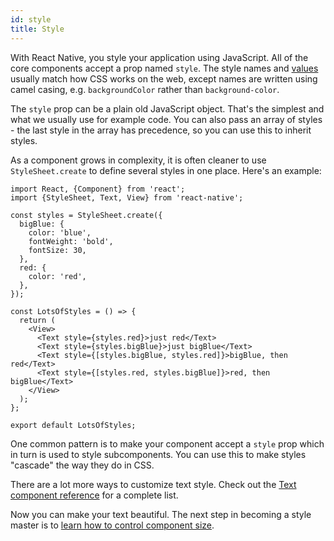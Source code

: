 ```yaml
---
id: style
title: Style
---
```


With React Native, you style your application using JavaScript. All of the core components accept a prop named `style`. The style names and [values](colors.md) usually match how CSS works on the web, except names are written using camel casing, e.g. `backgroundColor` rather than `background-color`.

The `style` prop can be a plain old JavaScript object. That's the simplest and what we usually use for example code. You can also pass an array of styles - the last style in the array has precedence, so you can use this to inherit styles.

As a component grows in complexity, it is often cleaner to use `StyleSheet.create` to define several styles in one place. Here's an example:

```SnackPlayer name=Style
import React, {Component} from 'react';
import {StyleSheet, Text, View} from 'react-native';

const styles = StyleSheet.create({
  bigBlue: {
    color: 'blue',
    fontWeight: 'bold',
    fontSize: 30,
  },
  red: {
    color: 'red',
  },
});

const LotsOfStyles = () => {
  return (
    <View>
      <Text style={styles.red}>just red</Text>
      <Text style={styles.bigBlue}>just bigBlue</Text>
      <Text style={[styles.bigBlue, styles.red]}>bigBlue, then red</Text>
      <Text style={[styles.red, styles.bigBlue]}>red, then bigBlue</Text>
    </View>
  );
};

export default LotsOfStyles;

```

One common pattern is to make your component accept a `style` prop which in turn is used to style subcomponents. You can use this to make styles "cascade" the way they do in CSS.

There are a lot more ways to customize text style. Check out the [Text component reference](text.md) for a complete list.

Now you can make your text beautiful. The next step in becoming a style master is to [learn how to control component size](height-and-width.md).
